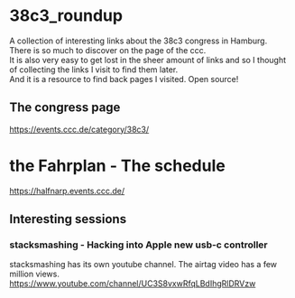# 38c3_roundup
A collection of interesting links about the 38c3 congress in Hamburg.  
There is so much to discover on the page of the ccc.  
It is also very easy to get lost in the sheer amount of links and so I thought of collecting the links I visit to find them later.  
And it is a resource to find back pages I visited. Open source!


## The congress page
https://events.ccc.de/category/38c3/  

# the Fahrplan - The schedule
https://halfnarp.events.ccc.de/

## Interesting sessions

### stacksmashing - Hacking into Apple new usb-c controller
stacksmashing has its own youtube channel. The airtag video has a few million views.  
https://www.youtube.com/channel/UC3S8vxwRfqLBdIhgRlDRVzw

